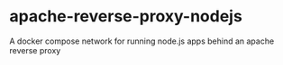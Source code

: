 # apache-reverse-proxy-nodejs

A docker compose network for running node.js apps behind an apache reverse proxy
